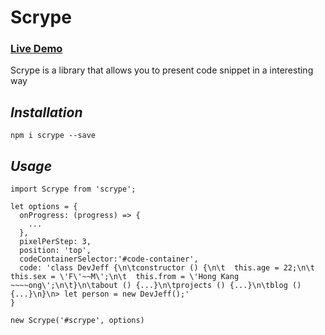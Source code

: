 # Scrype

### [Live Demo](https://devjeff.info)

Scrype is a library that allows you to present code snippet in a interesting way

## *Installation*

    npm i scrype --save

## *Usage*

    import Scrype from 'scrype';

    let options = {
      onProgress: (progress) => {
        ...
      },
      pixelPerStep: 3,
      position: 'top',
      codeContainerSelector:'#code-container',
      code: 'class DevJeff {\n\tconstructor () {\n\t  this.age = 22;\n\t  this.sex = \'F\'~~M\';\n\t  this.from = \'Hong Kang ~~~~ong\';\n\t}\n\tabout () {...}\n\tprojects () {...}\n\tblog () {...}\n}\n> let person = new DevJeff();'
    }

    new Scrype('#scrype', options)
